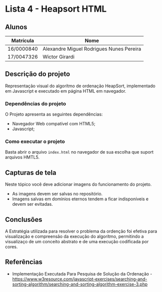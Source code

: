 # Lista 4 - Heapsort HTML

## Alunos  
| Matrícula | Nome |  
|-----------------------|---------------------|  
| 16/0000840 | Alexandre Miguel Rodrigues Nunes Pereira |  
| 17/0047326 | Wictor Girardi |  

## Descrição do projeto
Representação visual do algorítmo de ordenação HeapSort, implementado em Javascript e executado em página HTML em navegador.

### Dependências do projeto
O Projeto apresenta as seguintes dependências:

  - Navegador Web compatível com HTML5;
  - Javascript;

### Como executar o projeto

Basta abrir o arquivo ```index.html``` no navegador de sua escolha que suport arquivos HMTL5.

## Capturas de tela
Neste tópico você deve adicionar imagens do funcionamento do projeto.  
 - As imagens devem ser salvas no repositório.
 - Imagens salvas em domínios eternos tendem a ficar indisponíveis e devem ser evitadas.  
 
## Conclusões
A Estratégia utilizada para resolver o problema da ordenção foi efetiva para visualização e compreensão da execução do algorítmo, permitindo a visualizaço de um conceito abstrato e de uma execução codificada por cores.

## Referências

- Implementação Executada Para Pesquisa de Solução da Ordenação - https://www.w3resource.com/javascript-exercises/searching-and-sorting-algorithm/searching-and-sorting-algorithm-exercise-3.php
